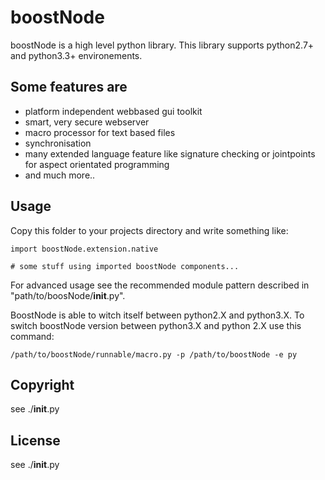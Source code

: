 boostNode
=========

boostNode is a high level python library.
This library supports python2.7+ and python3.3+ environements.

Some features are
-----------------

* platform independent webbased gui toolkit
* smart, very secure webserver
* macro processor for text based files
* synchronisation
* many extended language feature like signature checking or jointpoints for aspect orientated programming
* and much more..

Usage
-----

Copy this folder to your projects directory and write something like:

    import boostNode.extension.native

    # some stuff using imported boostNode components...

For advanced usage see the recommended module pattern described in
"path/to/boosNode/__init__.py".

BoostNode is able to witch itself between python2.X and python3.X.
To switch boostNode version between python3.X and python 2.X use this
command:

    /path/to/boostNode/runnable/macro.py -p /path/to/boostNode -e py

Copyright
---------

see ./__init__.py

License
-------

see ./__init__.py
